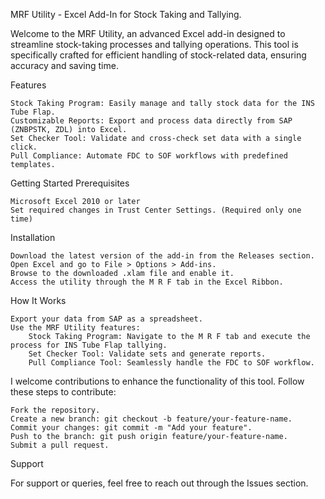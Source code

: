 MRF Utility - Excel Add-In for Stock Taking and Tallying.

Welcome to the MRF Utility, an advanced Excel add-in designed to streamline stock-taking processes and tallying operations. This tool is specifically crafted for efficient handling of stock-related data, ensuring accuracy and saving time.

Features

    Stock Taking Program: Easily manage and tally stock data for the INS Tube Flap.
    Customizable Reports: Export and process data directly from SAP (ZNBPSTK, ZDL) into Excel.
    Set Checker Tool: Validate and cross-check set data with a single click.
    Pull Compliance: Automate FDC to SOF workflows with predefined templates.

Getting Started
Prerequisites

    Microsoft Excel 2010 or later
    Set required changes in Trust Center Settings. (Required only one time)

Installation

    Download the latest version of the add-in from the Releases section.
    Open Excel and go to File > Options > Add-ins.
    Browse to the downloaded .xlam file and enable it.
    Access the utility through the M R F tab in the Excel Ribbon.

How It Works

    Export your data from SAP as a spreadsheet.
    Use the MRF Utility features:
        Stock Taking Program: Navigate to the M R F tab and execute the process for INS Tube Flap tallying.
        Set Checker Tool: Validate sets and generate reports.
        Pull Compliance Tool: Seamlessly handle the FDC to SOF workflow.

I welcome contributions to enhance the functionality of this tool. Follow these steps to contribute:

    Fork the repository.
    Create a new branch: git checkout -b feature/your-feature-name.
    Commit your changes: git commit -m "Add your feature".
    Push to the branch: git push origin feature/your-feature-name.
    Submit a pull request.

Support

For support or queries, feel free to reach out through the Issues section.

